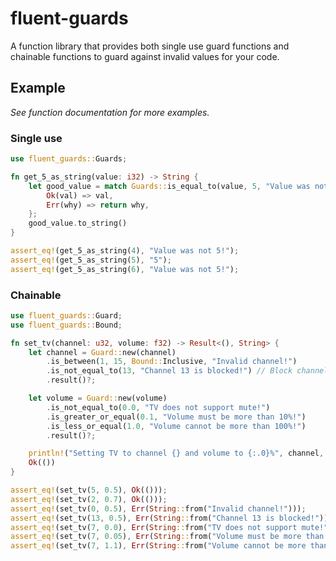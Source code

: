 # fluent-guards

A function library that provides both single use guard functions and chainable
functions to guard against invalid values for your code.

## Example

_See function documentation for more examples._

### Single use

```rust
use fluent_guards::Guards;

fn get_5_as_string(value: i32) -> String {
	let good_value = match Guards::is_equal_to(value, 5, "Value was not 5!") {
		Ok(val) => val,
		Err(why) => return why,
	};
	good_value.to_string()
}

assert_eq!(get_5_as_string(4), "Value was not 5!");
assert_eq!(get_5_as_string(5), "5");
assert_eq!(get_5_as_string(6), "Value was not 5!");
```

### Chainable

```rust
use fluent_guards::Guard;
use fluent_guards::Bound;

fn set_tv(channel: u32, volume: f32) -> Result<(), String> {
	let channel = Guard::new(channel)
		.is_between(1, 15, Bound::Inclusive, "Invalid channel!")
		.is_not_equal_to(13, "Channel 13 is blocked!") // Block channel 13
		.result()?;

	let volume = Guard::new(volume)
		.is_not_equal_to(0.0, "TV does not support mute!")
		.is_greater_or_equal(0.1, "Volume must be more than 10%!")
		.is_less_or_equal(1.0, "Volume cannot be more than 100%!")
		.result()?;

	println!("Setting TV to channel {} and volume to {:.0}%", channel, volume * 10.0);
	Ok(())
}

assert_eq!(set_tv(5, 0.5), Ok(()));
assert_eq!(set_tv(2, 0.7), Ok(()));
assert_eq!(set_tv(0, 0.5), Err(String::from("Invalid channel!")));
assert_eq!(set_tv(13, 0.5), Err(String::from("Channel 13 is blocked!")));
assert_eq!(set_tv(7, 0.0), Err(String::from("TV does not support mute!")));
assert_eq!(set_tv(7, 0.05), Err(String::from("Volume must be more than 10%!")));
assert_eq!(set_tv(7, 1.1), Err(String::from("Volume cannot be more than 100%!")));
```
